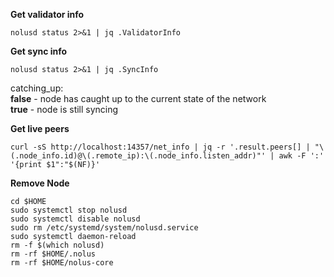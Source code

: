 **Get validator info**
```
nolusd status 2>&1 | jq .ValidatorInfo

```

**Get sync info**
```
nolusd status 2>&1 | jq .SyncInfo

```
catching_up:<br>
<b>false</b> - node has caught up to the current state of the network<br>
<b>true</b> - node is still syncing


**Get live peers**

```
curl -sS http://localhost:14357/net_info | jq -r '.result.peers[] | "\(.node_info.id)@\(.remote_ip):\(.node_info.listen_addr)"' | awk -F ':' '{print $1":"$(NF)}'
```

**Remove Node**
```
cd $HOME
sudo systemctl stop nolusd
sudo systemctl disable nolusd
sudo rm /etc/systemd/system/nolusd.service
sudo systemctl daemon-reload
rm -f $(which nolusd)
rm -rf $HOME/.nolus
rm -rf $HOME/nolus-core
```
